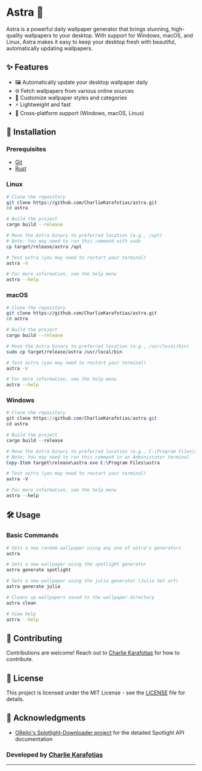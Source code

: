 # Astra 🌌

Astra is a powerful daily wallpaper generator that brings stunning, high-quality wallpapers to your desktop.
With support for Windows, macOS, and Linux, Astra makes it easy to keep your desktop fresh with beautiful, automatically
updating wallpapers.

## ✨ Features

- 🖼️ Automatically update your desktop wallpaper daily
- 🌐 Fetch wallpapers from various online sources
- 🎨 Customize wallpaper styles and categories
- ⚡ Lightweight and fast
- 🎯 Cross-platform support (Windows, macOS, Linux)

## 🚀 Installation

### Prerequisites
- [Git](https://git-scm.com/downloads)
- [Rust](https://www.rust-lang.org/tools/install)

### Linux
```bash
# Clone the repository
git clone https://github.com/CharlieKarafotias/astra.git
cd astra

# Build the project
cargo build --release

# Move the Astra binary to preferred location (e.g., /opt) 
# Note: You may need to run this command with sudo
cp target/release/astra /opt

# Test astra (you may need to restart your terminal)
astra -V

# For more information, see the help menu
astra --help
```

### macOS
```bash
# Clone the repository
git clone https://github.com/CharlieKarafotias/astra.git
cd astra

# Build the project
cargo build --release

# Move the Astra binary to preferred location (e.g., /usr/local/bin)
sudo cp target/release/astra /usr/local/bin

# Test astra (you may need to restart your terminal)
astra -V

# For more information, see the help menu
astra --help
```

### Windows
```powershell
# Clone the repository
git clone https://github.com/CharlieKarafotias/astra.git
cd astra

# Build the project
cargo build --release

# Move the Astra binary to preferred location (e.g., C:\Program Files\astra\astra.exe) 
# Note: You may need to run this command in an Administator terminal
Copy-Item target\release\astra.exe C:\Program Files\astra

# Test astra (you may need to restart your terminal)
astra -V

# For more information, see the help menu
astra --help
```

## 🛠️ Usage

### Basic Commands

```bash
# Sets a new random wallpaper using any one of astra's generators
astra

# Sets a new wallpaper using the spotlight generator
astra generate spotlight

# Sets a new wallpaper using the julia generator (Julia Set art)
astra generate julia

# Cleans up wallpapers saved to the wallpaper directory
astra clean

# View help
astra --help
```

## 🤝 Contributing

Contributions are welcome! Reach out to [Charlie Karafotias](https://github.com/CharlieKarafotias) for how to contribute.

## 📄 License

This project is licensed under the MIT License - see the [LICENSE](LICENSE) file for details.

## 🙏 Acknowledgments

- [ORelio's Splotlight-Downloader project](https://github.com/ORelio/Spotlight-Downloader/blob/master/SpotlightAPI.md) for the detailed Spotlight API documentation

### Developed by [Charlie Karafotias](https://github.com/CharlieKarafotias)

---